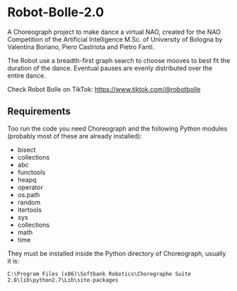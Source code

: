 # Robot-Bolle-2.0
A Choreograph project to make dance a virtual NAO, created for the NAO Competition of the Artificial Intelligence M.Sc. of University of Bologna by Valentina Boriano, Piero Castriota and Pietro Fanti.

The Robot use a breadth-first graph search to choose mooves to best fit the duration of the dance. Eventual pauses are evenly distributed over the entire dance.

Check Robot Bolle on TikTok: https://www.tiktok.com/@robotbolle

## Requirements
Too run the code you need Choreograph and the following Python modules (probably most of these are already installed):
- bisect
- collections
- abc
- functools
- heapq
- operator
- os.path
- random
- itertools
- sys
- collections
- math
- time

They must be installed inside the Python directory of Choreograph, usually it is: 
```
C:\Program Files (x86)\Softbank Robotics\Choregraphe Suite 2.8\lib\python2.7\Lib\site-packages
```
